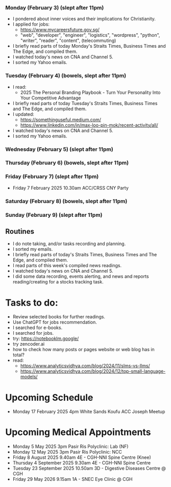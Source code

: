 ### Monday (February 3) (slept after 11pm)
- I pondered about inner voices and their implications for Christianity.
- I applied for jobs:
    - https://www.mycareersfuture.gov.sg/
    - "web", "developer", "engineer", "logistics", "wordpress", "python", "writer", "reader", "content", (telecommuting)
- I briefly read parts of today Monday's Straits Times, Business Times and The Edge, and compiled them.
- I watched today's news on CNA and Channel 5.
- I sorted my Yahoo emails.

### Tuesday (February 4) (bowels, slept after 11pm)
- I read:
    - 2025 The Personal Branding Playbook - Turn Your Personality Into Your Competitive Advantage
- I briefly read parts of today Tuesday's Straits Times, Business Times and The Edge, and compiled them.
- I updated:
    - https://somethinguseful.medium.com/
    - https://www.linkedin.com/in/max-loo-pin-mok/recent-activity/all/
- I watched today's news on CNA and Channel 5.
- I sorted my Yahoo emails.

### Wednesday (February 5) (slept after 11pm)


### Thursday (February 6) (bowels, slept after 11pm)


### Friday (February 7) (slept after 11pm)
- Friday 7 February 2025 10.30am ACC/CRSS CNY Party


### Saturday (February 8) (bowels, slept after 11pm)


### Sunday (February 9) (slept after 11pm)




## Routines
- I do note taking, and/or tasks recording and planning.
- I sorted my emails.
- I briefly read parts of today's Straits Times, Business Times and The Edge, and compiled them.
- I read parts of this week's compiled news readings.
- I watched today's news on CNA and Channel 5.
- I did some data recording, events alerting, and news and reports reading/creating for a stocks tracking task.

# Tasks to do:
- Review selected books for further readings.
- Use ChatGPT for jobs recommendation.
- I searched for e-books.
- I searched for jobs.
- try: https://notebooklm.google/
- try zencoder.ai
- how to check how many posts or pages website or web blog has in total?
- read:
    - https://www.analyticsvidhya.com/blog/2024/11/slms-vs-llms/
    - https://www.analyticsvidhya.com/blog/2024/12/top-small-language-models/

# Upcoming Schedule
- Monday 17 February 2025 4pm White Sands Koufu ACC Joseph Meetup

# Upcoming Medical Appointments
- Monday 5 May 2025 3pm Pasir Ris Polyclinic: Lab (NF)
- Monday 12 May 2025 3pm Pasir Ris Polyclinic: NCC
- Friday 8 August 2025 9.40am 4E - CGH-NNI Spine Centre (Knee)
- Thursday 4 September 2025 9.30am 4E - CGH-NNI Spine Centre
- Tuesday 23 September 2025 10.50am 3D - Digestive Diseases Centre @ CGH
- Friday 29 May 2026 9.15am 1A - SNEC Eye Clinic @ CGH
